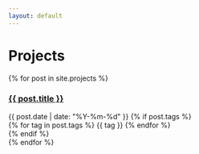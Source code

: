 ```yaml
---
layout: default
---
```


<div class="posts-container">
  <h1 class="archive-title">Projects</h1>
  <div class="posts-list">
    {% for post in site.projects %}
      <article class="post-item" data-tags="{{ post.tags | join: ',' | downcase }}">
        <h3 class="post-title">
          <a href="{{ post.url }}">{{ post.title }}</a>
        </h3>
        <div class="post-meta">
          <time>{{ post.date | date: "%Y-%m-%d" }}</time>
          {% if post.tags %}
            <div class="post-tags">
              {% for tag in post.tags %}
                <span class="tag-small">{{ tag }}</span>
              {% endfor %}
            </div>
          {% endif %}
        </div>
      </article>
    {% endfor %}
  </div>
</div>